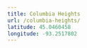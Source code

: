 ```yaml
---
title: Columbia Heights
url: /columbia-heights/
latitude: 45.0460458
longitude: -93.2517802
---
```

